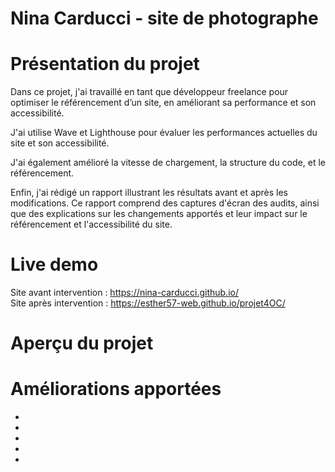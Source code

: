 # Nina Carducci - site de photographe

# Présentation du projet

Dans ce projet, j'ai travaillé en tant que développeur freelance pour optimiser le référencement d’un site, en améliorant sa performance et son accessibilité.

J'ai utilise Wave et Lighthouse pour évaluer les performances actuelles du site et son accessibilité.

J'ai également amélioré la vitesse de chargement, la structure du code, et le référencement.

Enfin, j'ai rédigé un rapport illustrant les résultats avant et après les modifications. Ce rapport comprend des captures d'écran des audits, ainsi que des explications sur les changements apportés et leur impact sur le référencement et l'accessibilité du site.

# Live demo

Site avant intervention : https://nina-carducci.github.io/ <br>
Site après intervention : https://esther57-web.github.io/projet4OC/

# Aperçu du projet

# Améliorations apportées

<ul>
    <li></li>
    <li></li>
    <li></li>
    <li></li>
    <li></li>
</ul>
